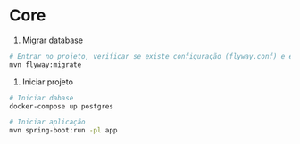 # Core

1. Migrar database
```sh
# Entrar no projeto, verificar se existe configuração (flyway.conf) e executar o comando
mvn flyway:migrate
```
1. Iniciar projeto
```sh
# Iniciar dabase
docker-compose up postgres

# Iniciar aplicação
mvn spring-boot:run -pl app
```